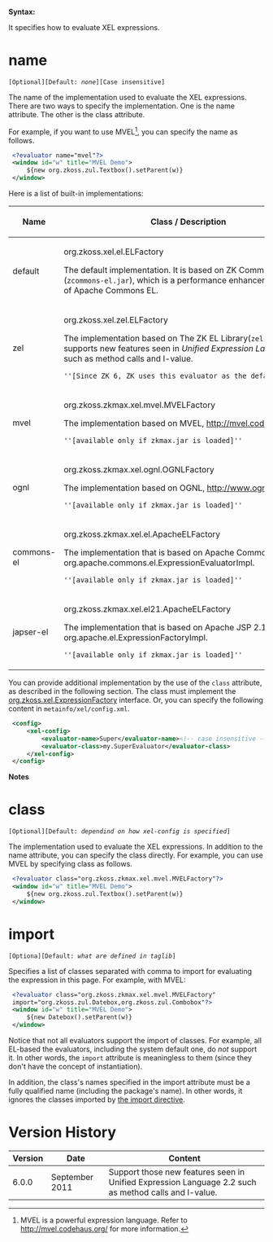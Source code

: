

**Syntax:**

<?evaluator [name="..."] [class="..."] [import="..."]?>

It specifies how to evaluate XEL expressions.

# name

`[Optional][Default: `*`none`*`][Case insensitive]`

The name of the implementation used to evaluate the XEL expressions.
There are two ways to specify the implementation. One is the name
attribute. The other is the class attribute.

For example, if you want to use MVEL[^1], you can specify the name as
follows.

```xml
 <?evaluator name="mvel"?>
 <window id="w" title="MVEL Demo">
     ${new org.zkoss.zul.Textbox().setParent(w)}
 </window>
```

Here is a list of built-in implementations:

<table>
<thead>
<tr class="header">
<th><center>
<p>Name</p>
</center></th>
<th><center>
<p>Class / Description</p>
</center></th>
</tr>
</thead>
<tbody>
<tr class="odd">
<td><p>default</p></td>
<td><p>org.zkoss.xel.el.ELFactory</p>
<p>The default implementation. It is based on ZK Commons EL
(<code>zcommons-el.jar</code>), which is a performance enhancement
version of Apache Commons EL.</p></td>
</tr>
<tr class="even">
<td><p>zel</p></td>
<td><p>org.zkoss.xel.zel.ELFactory</p>
<p>The implementation based on The ZK EL Library(<code>zel.jar</code>),
which supports new features seen in <i>Unified Expression Language
2.2</i> such as method calls and l-value.</p>
<div class="sourceCode" id="cb1"><pre
class="sourceCode xml"><code class="sourceCode xml"><span id="cb1-1"><a href="#cb1-1" aria-hidden="true" tabindex="-1"></a>&#39;&#39;[Since ZK 6, ZK uses this evaluator as the default one.]&#39;&#39;</span></code></pre></div></td>
</tr>
<tr class="odd">
<td><p>mvel</p></td>
<td><p>org.zkoss.zkmax.xel.mvel.MVELFactory</p>
<p>The implementation based on MVEL, <a
href="http://mvel.codehaus.org">http://mvel.codehaus.org</a>.</p>
<div class="sourceCode" id="cb2"><pre
class="sourceCode xml"><code class="sourceCode xml"><span id="cb2-1"><a href="#cb2-1" aria-hidden="true" tabindex="-1"></a>&#39;&#39;[available only if zkmax.jar is loaded]&#39;&#39;</span></code></pre></div></td>
</tr>
<tr class="even">
<td><p>ognl</p></td>
<td><p>org.zkoss.zkmax.xel.ognl.OGNLFactory</p>
<p>The implementation based on OGNL, <a
href="http://www.ognl.org/"><span>http://www.ognl.org</span></a>.</p>
<div class="sourceCode" id="cb3"><pre
class="sourceCode xml"><code class="sourceCode xml"><span id="cb3-1"><a href="#cb3-1" aria-hidden="true" tabindex="-1"></a>&#39;&#39;[available only if zkmax.jar is loaded]&#39;&#39;</span></code></pre></div></td>
</tr>
<tr class="odd">
<td><p>commons-el</p></td>
<td><p>org.zkoss.zkmax.xel.el.ApacheELFactory</p>
<p>The implementation that is based on Apache Commons EL,
org.apache.commons.el.ExpressionEvaluatorImpl.</p>
<div class="sourceCode" id="cb4"><pre
class="sourceCode xml"><code class="sourceCode xml"><span id="cb4-1"><a href="#cb4-1" aria-hidden="true" tabindex="-1"></a>&#39;&#39;[available only if zkmax.jar is loaded]&#39;&#39;</span></code></pre></div></td>
</tr>
<tr class="even">
<td><p>japser-el</p></td>
<td><p>org.zkoss.zkmax.xel.el21.ApacheELFactory</p>
<p>The implementation that is based on Apache JSP 2.1 EL,
org.apache.el.ExpressionFactoryImpl.</p>
<div class="sourceCode" id="cb5"><pre
class="sourceCode xml"><code class="sourceCode xml"><span id="cb5-1"><a href="#cb5-1" aria-hidden="true" tabindex="-1"></a>&#39;&#39;[available only if zkmax.jar is loaded]&#39;&#39;</span></code></pre></div></td>
</tr>
</tbody>
</table>

You can provide additional implementation by the use of the `class`
attribute, as described in the following section. The class must
implement the
[org.zkoss.xel.ExpressionFactory](https://www.zkoss.org/javadoc/latest/zk/org/zkoss/xel/ExpressionFactory.html)
interface. Or, you can specify the following content in
`metainfo/xel/config.xml`.

```xml
 <config>
     <xel-config>
         <evaluator-name>Super</evaluator-name><!-- case insensitive -->
         <evaluator-class>my.SuperEvaluator</evaluator-class>
     </xel-config>
 </config>
```

**Notes**

<references/>

# class

`[Optional][Default: `*`dependind on how xel-config is specified`*`]`

The implementation used to evaluate the XEL expressions. In addition to
the name attribute, you can specify the class directly. For example, you
can use MVEL by specifying class as follows.

```xml
 <?evaluator class="org.zkoss.zkmax.xel.mvel.MVELFactory"?>
 <window id="w" title="MVEL Demo">
     ${new org.zkoss.zul.Textbox().setParent(w)}
 </window>
```

# import

`[Optiona][Default: `*`what are defined in taglib`*`]`

Specifies a list of classes separated with comma to import for
evaluating the expression in this page. For example, with MVEL:

```xml
 <?evaluator class="org.zkoss.zkmax.xel.mvel.MVELFactory"
 import="org.zkoss.zul.Datebox,org.zkoss.zul.Combobox"?>
 <window id="w" title="MVEL Demo">
     ${new Datebox().setParent(w)}
 </window>
```

Notice that not all evaluators support the import of classes. For
example, all EL-based the evaluators, including the system default one,
do *not* support it. In other words, the `import` attribute is
meaningless to them (since they don't have the concept of
instantiation).

In addition, the class's names specified in the import attribute must be
a fully qualified name (including the package's name). In other words,
it ignores the classes imported by [the import directive](zuml_ref/ZUML/Processing_Instructions/import).

# Version History

| Version | Date           | Content                                                                                              |
|---------|----------------|------------------------------------------------------------------------------------------------------|
| 6.0.0   | September 2011 | Support those new features seen in Unified Expression Language 2.2 such as method calls and l-value. |

[^1]: MVEL is a powerful expression language. Refer to
    [<http://mvel.codehaus.org/>](http://mvel.codehaus.org/) for more
    information.
